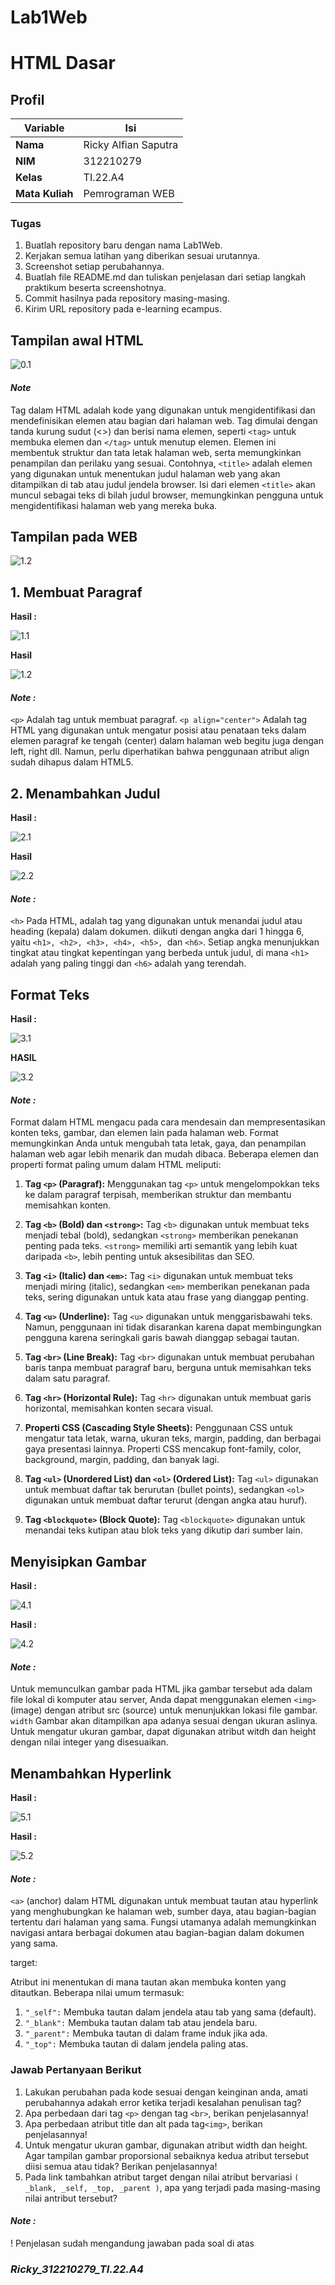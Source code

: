 # Lab1Web
# HTML Dasar
## Profil
| Variable | Isi |
| -------- | --- |
| **Nama** | Ricky Alfian Saputra|
| **NIM** | 312210279 |
| **Kelas** | TI.22.A4 |
| **Mata Kuliah** | Pemrograman WEB |

### Tugas
1. Buatlah repository baru dengan nama Lab1Web.
2. Kerjakan semua latihan yang diberikan sesuai urutannya.
3. Screenshot setiap perubahannya.
4. Buatlah file README.md dan tuliskan penjelasan dari setiap langkah praktikum beserta
screenshotnya.
5. Commit hasilnya pada repository masing-masing.
6. Kirim URL repository pada e-learning ecampus.

## Tampilan awal HTML
![0.1](Screenshot/Screenshot%20(218).png)

#### *Note*
Tag dalam HTML adalah kode yang digunakan untuk mengidentifikasi dan mendefinisikan elemen atau bagian dari halaman web. Tag dimulai dengan tanda kurung sudut (<>) dan berisi nama elemen, seperti `<tag>` untuk membuka elemen dan `</tag>` untuk menutup elemen. Elemen ini membentuk struktur dan tata letak halaman web, serta memungkinkan penampilan dan perilaku yang sesuai. Contohnya, `<title>` adalah elemen yang digunakan untuk menentukan judul halaman web yang akan ditampilkan di tab atau judul jendela browser. Isi dari elemen `<title>` akan muncul sebagai teks di bilah judul browser, memungkinkan pengguna untuk mengidentifikasi halaman web yang mereka buka. 

## Tampilan pada WEB
![1.2](Screenshot/Screenshot%20(219).png)

## 1. Membuat Paragraf

**Hasil :**

![1.1](Screenshot/Screenshot%20(220).png)

**Hasil**

![1.2](Screenshot/Screenshot%20(221).png)

#### *Note :*
`<p>` Adalah tag untuk membuat paragraf.
`<p align="center">` Adalah tag HTML yang digunakan untuk mengatur posisi atau penataan teks dalam elemen paragraf ke tengah (center) dalam halaman web begitu juga dengan left, right dll. Namun, perlu diperhatikan bahwa penggunaan atribut align sudah dihapus dalam HTML5.

## 2. Menambahkan Judul

**Hasil :**

![2.1](Screenshot/Screenshot%20(222).png)

**Hasil**

![2.2](Screenshot/Screenshot%20(223).png)

#### *Note :*
`<h>` Pada HTML, <h> adalah tag yang digunakan untuk menandai judul atau heading (kepala) dalam dokumen. <h> diikuti dengan angka dari 1 hingga 6, yaitu `<h1>, <h2>, <h3>, <h4>, <h5>, `dan `<h6>`. Setiap angka menunjukkan tingkat atau tingkat kepentingan yang berbeda untuk judul, di mana `<h1>` adalah yang paling tinggi dan `<h6>` adalah yang terendah.

## Format Teks

**Hasil :**

![3.1](Screenshot/Screenshot%20(224).png)

**HASIL**

![3.2](Screenshot/Screenshot%20(225).png)

#### *Note :*
Format dalam HTML mengacu pada cara mendesain dan mempresentasikan konten teks, gambar, dan elemen lain pada halaman web. Format memungkinkan Anda untuk mengubah tata letak, gaya, dan penampilan halaman web agar lebih menarik dan mudah dibaca. Beberapa elemen dan properti format paling umum dalam HTML meliputi:

1. **Tag `<p>` (Paragraf):**
   Menggunakan tag `<p>` untuk mengelompokkan teks ke dalam paragraf terpisah, memberikan struktur dan membantu memisahkan konten.

2. **Tag `<b>` (Bold) dan `<strong>`:**
   Tag `<b>` digunakan untuk membuat teks menjadi tebal (bold), sedangkan `<strong>` memberikan penekanan penting pada teks. `<strong>` memiliki arti semantik yang lebih kuat daripada `<b>`, lebih penting untuk aksesibilitas dan SEO.

3. **Tag `<i>` (Italic) dan `<em>`:**
   Tag `<i>` digunakan untuk membuat teks menjadi miring (italic), sedangkan `<em>` memberikan penekanan pada teks, sering digunakan untuk kata atau frase yang dianggap penting.

4. **Tag `<u>` (Underline):**
   Tag `<u>` digunakan untuk menggarisbawahi teks. Namun, penggunaan ini tidak disarankan karena dapat membingungkan pengguna karena seringkali garis bawah dianggap sebagai tautan.

5. **Tag `<br>` (Line Break):**
   Tag `<br>` digunakan untuk membuat perubahan baris tanpa membuat paragraf baru, berguna untuk memisahkan teks dalam satu paragraf.

6. **Tag `<hr>` (Horizontal Rule):**
   Tag `<hr>` digunakan untuk membuat garis horizontal, memisahkan konten secara visual.

7. **Properti CSS (Cascading Style Sheets):**
   Penggunaan CSS untuk mengatur tata letak, warna, ukuran teks, margin, padding, dan berbagai gaya presentasi lainnya. Properti CSS mencakup font-family, color, background, margin, padding, dan banyak lagi.

8. **Tag `<ul>` (Unordered List) dan `<ol>` (Ordered List):**
   Tag `<ul>` digunakan untuk membuat daftar tak berurutan (bullet points), sedangkan `<ol>` digunakan untuk membuat daftar terurut (dengan angka atau huruf).

9. **Tag `<blockquote>` (Block Quote):**
   Tag `<blockquote>` digunakan untuk menandai teks kutipan atau blok teks yang dikutip dari sumber lain.

## Menyisipkan Gambar

**Hasil :**

![4.1](Screenshot/Screenshot%20(231).png)

**Hasil :**

![4.2](Screenshot/Screenshot%20(230).png)

#### *Note :*
Untuk memunculkan gambar pada HTML jika gambar tersebut ada dalam file lokal di komputer atau server, Anda dapat menggunakan elemen `<img>` (image) dengan atribut src (source) untuk menunjukkan lokasi file gambar.
`width` Gambar akan ditampilkan apa adanya sesuai dengan ukuran aslinya. Untuk mengatur ukuran
gambar, dapat digunakan atribut witdh dan height dengan nilai integer yang disesuaikan.

## Menambahkan Hyperlink

**Hasil :**

![5.1](Screenshot/Screenshot%20(227).png)

**Hasil :**

![5.2](Screenshot/Screenshot%20(229).png)

#### *Note :*
`<a>` (anchor) dalam HTML digunakan untuk membuat tautan atau hyperlink yang menghubungkan ke halaman web, sumber daya, atau bagian-bagian tertentu dari halaman yang sama. Fungsi utamanya adalah memungkinkan navigasi antara berbagai dokumen atau bagian-bagian dalam dokumen yang sama.

target:

Atribut ini menentukan di mana tautan akan membuka konten yang ditautkan. Beberapa nilai umum termasuk:

1. `"_self":` Membuka tautan dalam jendela atau tab yang sama (default).
2. `"_blank":` Membuka tautan dalam tab atau jendela baru.
3. `"_parent":` Membuka tautan di dalam frame induk jika ada.
4. `"_top":` Membuka tautan di dalam jendela paling atas.

### Jawab Pertanyaan Berikut

1. Lakukan perubahan pada kode sesuai dengan keinginan anda, amati perubahannya adakah
error ketika terjadi kesalahan penulisan tag?
2. Apa perbedaan dari tag `<p>` dengan tag `<br>`, berikan penjelasannya!
3. Apa perbedaan atribut title dan alt pada tag`<img>`, berikan penjelasannya!
4. Untuk mengatur ukuran gambar, digunakan atribut width dan height. Agar tampilan gambar
proporsional sebaiknya kedua atribut tersebut diisi semua atau tidak? Berikan penjelasannya!
5. Pada link tambahkan atribut target dengan nilai atribut bervariasi `( _blank, _self, _top,
_parent )`, apa yang terjadi pada masing-masing nilai antribut tersebut?

#### *Note :*
! Penjelasan sudah mengandung jawaban pada soal di atas

### *Ricky_312210279_TI.22.A4*